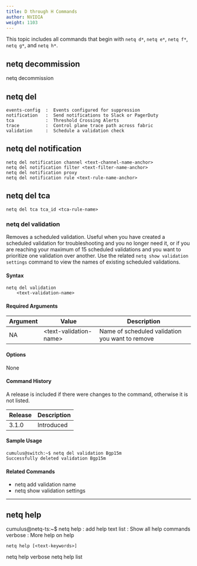 ```yaml
---
title: D through H Commands
author: NVIDIA
weight: 1103
---
```


This topic includes all commands that begin with `netq d*`, `netq e*`, `netq f*`, `netq g*`, and `netq h*`.

## netq decommission

netq decommission <hostname-to-decommission>

## netq del
    events-config  :  Events configured for suppression
    notification   :  Send notifications to Slack or PagerDuty
    tca            :  Threshold Crossing Alerts
    trace          :  Control plane trace path across fabric
    validation     :  Schedule a validation check

## netq del notification

    netq del notification channel <text-channel-name-anchor>
    netq del notification filter <text-filter-name-anchor>
    netq del notification proxy
    netq del notification rule <text-rule-name-anchor>

## netq del tca

    netq del tca tca_id <tca-rule-name>

### netq del validation

Removes a scheduled validation. Useful when you have created a scheduled validation for troubleshooting and you no longer need it, or if you are reaching your maximum of 15 scheduled validations and you want to prioritize one validation over another. Use the related `netq show validation settings` command to view the names of existing scheduled validations.

#### Syntax

```
netq del validation
    <text-validation-name>
```

#### Required Arguments

| Argument | Value | Description |
| ---- | ---- | ---- |
| NA | \<text-validation-name\> | Name of scheduled validation you want to remove |

#### Options

None

#### Command History

A release is included if there were changes to the command, otherwise it is not listed.

| Release | Description |
| ---- | ---- |
| 3.1.0 | Introduced |

#### Sample Usage

```
cumulus@switch:~$ netq del validation Bgp15m
Successfully deleted validation Bgp15m
```

#### Related Commands

- netq add validation name
- netq show validation settings

- - -

## netq help

cumulus@netq-ts:~$ netq help 
    <text-keywords>  :  add help text
    list             :  Show all help commands
    verbose          :  More help on help

    netq help [<text-keywords>]
   netq help verbose
   netq help list